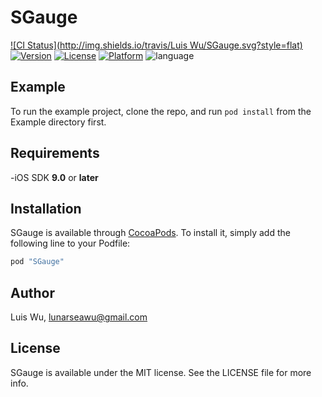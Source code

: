 # SGauge

[![CI Status](http://img.shields.io/travis/Luis Wu/SGauge.svg?style=flat)](https://travis-ci.org/luiswdy/SGauge)
[![Version](https://img.shields.io/cocoapods/v/SGauge.svg?style=flat)](http://cocoapods.org/pods/SGauge)
[![License](https://img.shields.io/cocoapods/l/SGauge.svg?style=flat)](http://cocoapods.org/pods/SGauge)
[![Platform](https://img.shields.io/cocoapods/p/SGauge.svg?style=flat)](http://cocoapods.org/pods/SGauge)
![language](https://img.shields.io/badge/Language-%20Swift%20-orange.svg)

## Example

To run the example project, clone the repo, and run `pod install` from the Example directory first.

## Requirements

-iOS SDK **9.0** or **later**

## Installation

SGauge is available through [CocoaPods](http://cocoapods.org). To install
it, simply add the following line to your Podfile:

```ruby
pod "SGauge"
```

## Author

Luis Wu, lunarseawu@gmail.com

## License

SGauge is available under the MIT license. See the LICENSE file for more info.
